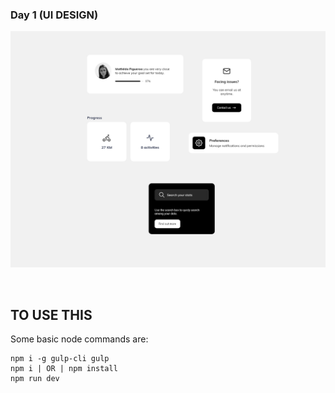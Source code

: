 ### Day 1 (UI DESIGN)

![Day 1 IMAGE](day1.png)

&nbsp;
## TO USE THIS 
  
  Some basic node commands are: 
  ```
  npm i -g gulp-cli gulp 
  npm i | OR | npm install
  npm run dev
  ```